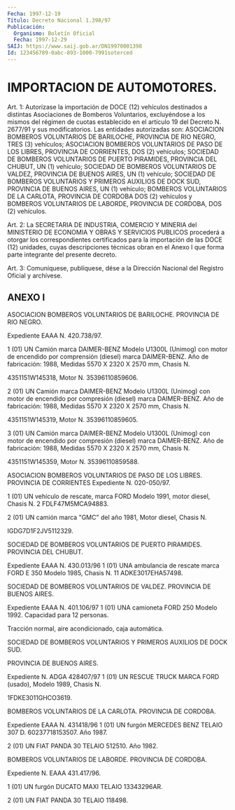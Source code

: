 ```yaml
---
Fecha: 1997-12-19
Título: Decreto Nacional 1.398/97
Publicación:
  Organismo: Boletín Oficial
  Fecha: 1997-12-29
SAIJ: https://www.saij.gob.ar/DN19970001398
Id: 123456789-0abc-893-1000-7991soterced
---
```

# IMPORTACION DE AUTOMOTORES.

<a id="1"></a>
Art. 1:  Autorízase  la  importación  de DOCE (12) vehículos destinados  a  distintas  Asociaciones  de  Bomberos   Voluntarios, excluyéndose a los mismos del régimen de cuotas establecido  en  el artículo 19  del  Decreto  N. 2677/91  y  sus  modificatorios. Las entidades  autorizadas  son:  ASOCIACION  BOMBEROS  VOLUNTARIOS  DE BARILOCHE,  PROVINCIA DE RIO NEGRO, TRES (3) vehículos;  ASOCIACION BOMBEROS VOLUNTARIOS DE PASO DE LOS LIBRES, PROVINCIA DE CORRIENTES, DOS  (2) vehículos; SOCIEDAD DE BOMBEROS VOLUNTARIOS DE PUERTO PIRAMIDES,  PROVINCIA  DEL CHUBUT, UN (1) vehículo; SOCIEDAD DE BOMBEROS VOLUNTARIOS DE VALDEZ,  PROVINCIA  DE  BUENOS AIRES, UN (1) vehículo; SOCIEDAD DE BOMBEROS VOLUNTARIOS Y PRIMEROS  AUXILIOS DE  DOCK  SUD, PROVINCIA DE BUENOS AIRES, UN (1) vehículo; BOMBEROS VOLUNTARIOS DE LA CARLOTA, PROVINCIA DE CORDOBA DOS (2) vehículos y BOMBEROS VOLUNTARIOS  DE  LABORDE,  PROVINCIA  DE  CORDOBA, DOS (2) vehículos.

<a id="2"></a>
Art.  2: La  SECRETARIA  DE  INDUSTRIA,  COMERCIO Y MINERIA  del MINISTERIO  DE  ECONOMIA Y OBRAS Y SERVICIOS PUBLICOS  procederá  a otorgar los correspondientes  certificados  para  la importación de las DOCE (12) unidades, cuyas descripciones técnicas  obran  en  el Anexo  I  que  forma  parte  integrante  del  presente  decreto.

<a id="3"></a>
Art. 3: Comuníquese, publíquese, dése a la Dirección Nacional  del Registro  Oficial y archívese.

## ANEXO I

<a id="1"></a>
ASOCIACION  BOMBEROS  VOLUNTARIOS  DE  BARILOCHE. PROVINCIA DE RIO NEGRO.

Expediente EAAA N. 420.738/97.

1 (01) UN Camión marca DAIMER-BENZ Modelo U1300L (Unimog) con motor de  encendido por comprensión (diesel) marca  DAIMER-BENZ.  Año  de fabricación:  1988,  Medidas  5570  X  2320  X  2570  mm,  Chasis N.

4351151W145318, Motor N. 35396110859606.

2 (01) UN Camión marca DAIMER-BENZ Modelo U1300L (Unimog) con motor de  encendido  por  compresión  (diesel) marca DAIMER-BENZ. Año  de fabricación:  1988,  Medidas  5570 X  2320  X  2570  mm,  Chasis N.

4351151W145319, Motor N. 35396110859605.

3 (01) UN Camión marca DAIMER-BENZ Modelo U1300L (Unimog) con motor de  encendido por compresión (diesel)  marca  DAIMER-BENZ.  Año  de fabricación:  1988,  Medidas  5570  X  2320  X  2570  mm, Chasis N.

4351151W145359, Motor N. 35396110859588.

ASOCIACION BOMBEROS VOLUNTARIOS DE PASO DE LOS LIBRES. PROVINCIA DE CORRIENTES Expediente N. 020-050/97.

1  (01)  UN  vehículo  de  rescate,  marca  FORD Modelo 1991, motor diesel, Chasis N. 2 FDLF47M5MCA94883.

2 (01) UN camión marca "GMC" del año 1981, Motor  diesel, Chasis N.

IGDG7D1F2JV5112329.

SOCIEDAD DE BOMBEROS VOLUNTARIOS DE PUERTO PIRAMIDES. PROVINCIA DEL CHUBUT.

Expediente EAAA N. 430.013/96 1  (01)  UNA  ambulancia  de  rescate marca FORD E 350 Modelo 1985, Chasis N. 11 ADKE3017EHA57498.

SOCIEDAD DE BOMBEROS VOLUNTARIOS  DE  VALDEZ.  PROVINCIA  DE BUENOS AIRES.

Expediente EAAA N. 401.106/97 1  (01)  UNA  camioneta  FORD  250  Modelo  1992. Capacidad para 12 personas.

Tracción normal, aire acondicionado, caja automática.

SOCIEDAD DE BOMBEROS VOLUNTARIOS Y PRIMEROS AUXILIOS  DE  DOCK SUD.

PROVINCIA DE BUENOS AIRES.

Expediente N. ADGA 428407/97 1  (01)  UN RESCUE TRUCK MARCA FORD (usado), Modelo 1989, Chasis N.

1FDKE3011GHCO3619.

BOMBEROS VOLUNTARIOS DE LA CARLOTA. PROVINCIA DE CORDOBA.

Expediente EAAA N. 431418/96 1 (01) UN  furgón  MERCEDES  BENZ TELAIO 307 D. 60237718153507. Año 1987.

2 (01) UN FIAT PANDA 30 TELAIO 512510. Año 1982.

BOMBEROS VOLUNTARIOS DE LABORDE. PROVINCIA DE CORDOBA.

Expediente N. EAAA 431.417/96.

1 (01) UN furgón DUCATO MAXI TELAIO 13343296AR.

2 (01) UN FIAT PANDA 30 TELAIO 118498.